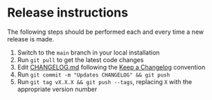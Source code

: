 # Release instructions

The following steps should be performed each and every time a new release is made.

1. Switch to the `main` branch in your local installation
2. Run `git pull` to get the latest code changes
4. Edit [CHANGELOG.md](CHANGELOG.md) following the [Keep a Changelog](https://keepachangelog.com) convention
5. Run `git commit -m "Updates CHANGELOG" && git push`
6. Run `git tag vX.X.X && git push --tags`, replacing `X` with the appropriate version number
